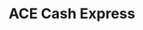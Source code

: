 ---
title: "ACE Cash Express"
url: /washington/ace-cash-express-h-street-northeast/
shop: Leiher
---